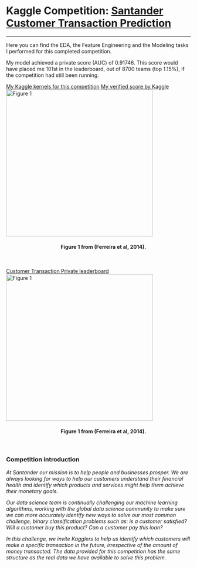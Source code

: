# Kaggle Competition:  [Santander Customer Transaction Prediction](https://www.kaggle.com/c/santander-customer-transaction-prediction/overview)
---
Here you can find the EDA, the Feature Engineering and the Modeling tasks I performed for this completed competition.

My model achieved a private score (AUC) of 0.91746. This score would have placed me 101st in the leaderboard, out of 8700 teams (top 1.15%), if the competition had still been running.

[My Kaggle kernels for this competition](https://www.kaggle.com/jamesngoa/code)
[My verified score by Kaggle](https://www.kaggle.com/jamesngoa/santander-ctp-modeling-0-917-priv-lb)
<br>
<img src="Assignment3Fig1.png" alt="Figure 1" style="width: 400px;"/>
<h4 style="text-align: center;" markdown="1">  &nbsp;&nbsp;&nbsp;&nbsp;&nbsp;&nbsp;&nbsp;&nbsp;Figure 1 from (Ferreira et al, 2014).</h4>

<br>

[Customer Transaction Private leaderboard](https://www.kaggle.com/c/santander-customer-transaction-prediction/leaderboard)
<br>
<img src="Assignment3Fig1.png" alt="Figure 1" style="width: 400px;"/>
<h4 style="text-align: center;" markdown="1">  &nbsp;&nbsp;&nbsp;&nbsp;&nbsp;&nbsp;&nbsp;&nbsp;Figure 1 from (Ferreira et al, 2014).</h4>

<br>

### Competition introduction
*At Santander our mission is to help people and businesses prosper. We are always looking for ways to help our customers understand their financial health and identify which products and services might help them achieve their monetary goals.*

*Our data science team is continually challenging our machine learning algorithms, working with the global data science community to make sure we can more accurately identify new ways to solve our most common challenge, binary classification problems such as: is a customer satisfied? Will a customer buy this product? Can a customer pay this loan?*

*In this challenge, we invite Kagglers to help us identify which customers will make a specific transaction in the future, irrespective of the amount of money transacted. The data provided for this competition has the same structure as the real data we have available to solve this problem.*
